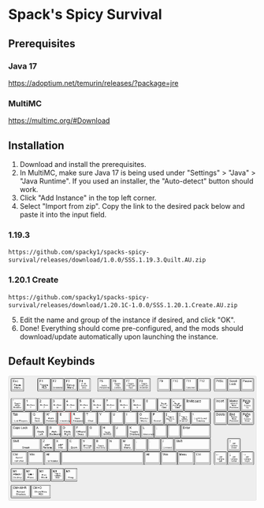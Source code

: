 # Spack's Spicy Survival

## Prerequisites
### Java 17
https://adoptium.net/temurin/releases/?package=jre

### MultiMC
https://multimc.org/#Download

## Installation
1. Download and install the prerequisites.
2. In MultiMC, make sure Java 17 is being used under "Settings" > "Java" > "Java Runtime". If you used an installer, the "Auto-detect" button should work.
3. Click "Add Instance" in the top left corner.
4. Select "Import from zip". Copy the link to the desired pack below and paste it into the input field.
### 1.19.3
```
https://github.com/spacky1/spacks-spicy-survival/releases/download/1.0.0/SSS.1.19.3.Quilt.AU.zip
```
### 1.20.1 Create
```
https://github.com/spacky1/spacks-spicy-survival/releases/download/1.20.1C-1.0.0/SSS.1.20.1.Create.AU.zip
```
5. Edit the name and group of the instance if desired, and click "OK".
6. Done! Everything should come pre-configured, and the mods should download/update automatically upon launching the instance.

## Default Keybinds
![image](img/keyboard-layout.png)
